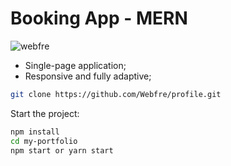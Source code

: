 # Booking App - MERN

<p align="left"> <img src="https://komarev.com/ghpvc/?username=webfre&label=Profile%20views&color=0e75b6&style=flat" alt="webfre" /> </p>

- Single-page application;
- Responsive and fully adaptive;

```sh
git clone https://github.com/Webfre/profile.git
```

Start the project:

```sh
npm install
cd my-portfolio
npm start or yarn start
```
